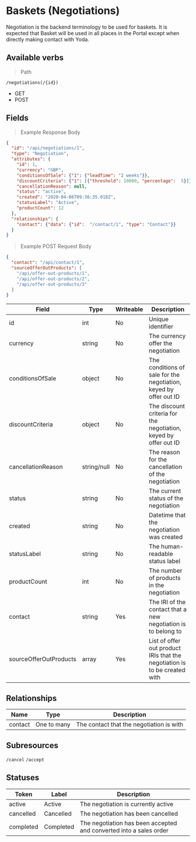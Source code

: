 # Baskets (Negotiations)

Negotiation is the backend terminology to be used for baskets. It is expected that Basket will be used in all places
in the Portal except when directly making contact with Yoda.

## Available verbs

> Path

```
/negotiations(/{id})
```

* GET
* POST

## Fields

> Example Response Body

```json
{
  "id": "/api/negotiations/1",
  "type": "Negotiation",
  "attributes": {
    "id": 1,
    "currency": "GBP",
    "conditionsOfSale": {"1": {"leadTime": "2 weeks"}},
    "discountCriteria": {"1": [{"threshold": 10000, "percentage":  5}]},
    "cancellationReason": null,
    "status": "active",
    "created": "2020-04-06T09:36:35.018Z",
    "statusLabel": "Active",
    "productCount": 12
  },
  "relationships": {
    "contact": {"data": {"id":  "/contact/1", "type": "Contact"}}
  }
}
```

> Example POST Request Body

```json
{
  "contact": "/api/contact/1",
  "sourceOfferOutProducts": [
    "/api/offer-out-products/1",
    "/api/offer-out-products/2",
    "/api/offer-out-products/3"
  ]
}
```

Field | Type | Writeable | Description
----- | ---  | --------- | -----------
id | int | No | Unique identifier
currency | string | No | The currency offer the negotiation
conditionsOfSale | object | No | The conditions of sale for the negotiation, keyed by offer out ID
discountCriteria | object | No | The discount criteria for the negotiation, keyed by offer out ID
cancellationReason | string/null | No | The reason for the cancellation of the negotiation
status | string | No | The current status of the negotiation
created | string | No | Datetime that the negotiation was created
statusLabel | string | No | The human-readable status label
productCount | int | No | The number of products in the negotiation
contact | string | Yes | The IRI of the contact that a new negotiation is to belong to
sourceOfferOutProducts | array | Yes | List of offer out product IRIs that the negotiation is to be created with

## Relationships

Name | Type | Description
---- | ---- | -----------
contact | One to many | The contact that the negotiation is with

## Subresources

`/cancel`
`/accept`

## Statuses

Token | Label | Description
----- | ----- | -----------
active | Active | The negotiation is currently active
cancelled | Cancelled | The negotiation has been cancelled 
completed | Completed | The negotiation has been accepted and converted into a sales order 
